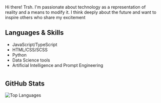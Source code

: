 Hi there! Trsh. I'm passionate about technology as a representation of reality and a means to modify it. I think deeply about the future and want to inspire others who share my excitement


## Languages & Skills
- JavaScript/TypeScript
- HTML/CSS/SCSS
- Python
- Data Science tools
- Artificial Intelligence and Prompt Engineering
#

## GitHub Stats
![Top Languages](https://github-readme-stats.vercel.app/api/top-langs/?username=TrshDesigns&layout=compact&theme=radical)

